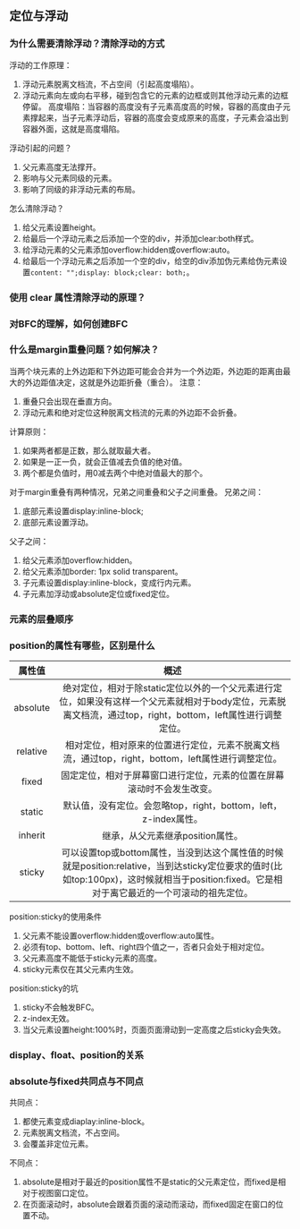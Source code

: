 ## 定位与浮动

### 为什么需要清除浮动？清除浮动的方式
浮动的工作原理：
1. 浮动元素脱离文档流，不占空间（引起高度塌陷）。
2. 浮动元素向左或向右平移，碰到包含它的元素的边框或则其他浮动元素的边框停留。
高度塌陷：当容器的高度没有子元素高度高的时候，容器的高度由子元素撑起来，当子元素浮动后，容器的高度会变成原来的高度，子元素会溢出到容器外面，这就是高度塌陷。

浮动引起的问题？
1. 父元素高度无法撑开。
2. 影响与父元素同级的元素。
3. 影响了同级的非浮动元素的布局。

怎么清除浮动？
1. 给父元素设置height。
2. 给最后一个浮动元素之后添加一个空的div，并添加clear:both样式。
3. 给浮动元素的父元素添加overflow:hidden或overflow:auto。
4. 给最后一个浮动元素之后添加一个空的div，给空的div添加伪元素给伪元素设置`content: "";display: block;clear: both;`。

### 使用 clear 属性清除浮动的原理？

### 对BFC的理解，如何创建BFC

### 什么是margin重叠问题？如何解决？
当两个块元素的上外边距和下外边距可能会合并为一个外边距，外边距的距离由最大的外边距值决定，这就是外边距折叠（重合）。
注意：
1. 重叠只会出现在垂直方向。
2. 浮动元素和绝对定位这种脱离文档流的元素的外边距不会折叠。

计算原则：
1. 如果两者都是正数，那么就取最大者。
2. 如果是一正一负，就会正值减去负值的绝对值。
3. 两个都是负值时，用0减去两个中绝对值最大的那个。

对于margin重叠有两种情况，兄弟之间重叠和父子之间重叠。
兄弟之间：
1. 底部元素设置display:inline-block;
2. 底部元素设置浮动。

父子之间：
1. 给父元素添加overflow:hidden。
2. 给父元素添加border: 1px solid transparent。
3. 子元素设置display:inline-block，变成行内元素。
4. 子元素加浮动或absolute定位或fixed定位。

### 元素的层叠顺序

### position的属性有哪些，区别是什么
|属性值|概述|
|:----:|:----:|
|absolute|绝对定位，相对于除static定位以外的一个父元素进行定位，如果没有这样一个父元素就相对于body定位，元素脱离文档流，通过top，right，bottom，left属性进行调整定位。|
|relative|相对定位，相对原来的位置进行定位，元素不脱离文档流，通过top，right，bottom，left属性进行调整定位。|
|fixed|固定定位，相对于屏幕窗口进行定位，元素的位置在屏幕滚动时不会发生改变。|
|static|默认值，没有定位。会忽略top，right，bottom，left，z-index属性。|
|inherit|继承，从父元素继承position属性。|
|sticky|可以设置top或bottom属性，当没到达这个属性值的时候就是position:relative，当到达sticky定位要求的值时(比如top:100px)，这时候就相当于position:fixed。它是相对于离它最近的一个可滚动的祖先定位。|

position:sticky的使用条件
1. 父元素不能设置overflow:hidden或overflow:auto属性。
2. 必须有top、bottom、left、right四个值之一，否者只会处于相对定位。
3. 父元素高度不能低于sticky元素的高度。
4. sticky元素仅在其父元素内生效。

position:sticky的坑
1. sticky不会触发BFC。
2. z-index无效。
3. 当父元素设置height:100%时，页面页面滑动到一定高度之后sticky会失效。

### display、float、position的关系

### absolute与fixed共同点与不同点

共同点：
1. 都使元素变成diaplay:inline-block。
2. 元素脱离文档流，不占空间。
3. 会覆盖非定位元素。

不同点：
1. absolute是相对于最近的position属性不是static的父元素定位，而fixed是相对于视图窗口定位。
2. 在页面滚动时，absolute会跟着页面的滚动而滚动，而fixed固定在窗口的位置不动。